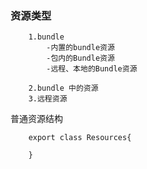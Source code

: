 ### 资源类型
```
    1.bundle
        -内置的bundle资源
        -包内的Bundle资源
        -远程、本地的Bundle资源
    
    2.bundle 中的资源
    3.远程资源
```
普通资源结构
```
    export class Resources{

    }
```
